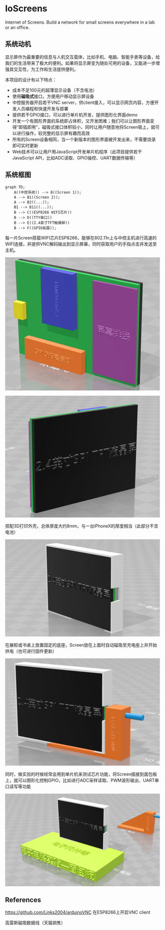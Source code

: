 # IoScreens

Internet of Screens. Build a network for small screens everywhere in a lab or an office.

## 系统动机

显示屏作为最重要的信息与人机交互载体，比如手机、电脑、智能手表等设备，给我们的生活带来了极大的便利。如果将显示屏变为随处可用的设备，又能进一步增强其交互性，为工作和生活提供便利。

本项目的设计有以下特点：

- 成本不足100元的超薄显示设备（不含电池）
- 使用**磁吸式**接口，方便用户移动显示屏设备
- 中控服务器开启若干VNC server，供client接入，可以显示网页内容，方便开发人员编程和快速开发与部署
- 提供若干GPIO接口，可以进行单片机开发，提供图形化界面demo
- 开发一个有图形界面的系统即占体积，又开发困难；我们可以让图形界面变得“即插即用”，磁吸式接口体积较小，同时让用户随意地将Screen吸上，就可以进行操作，较完整的显示屏有趣而高效
- 所有的Screen设备相同，当一个新版本的图形界面被开发出来，不需要烧录即可实时更新
- Web技术可以让用户用JavaScript开发单片机程序（此项目提供若干JavaScript API，比如ADC读取、GPIO操控、UART数据传输等）

## 系统框图

```mermaid
graph TD;
    A((中控系统)) --> B((Screen 1));
    A --> B1((Screen 2));
    A --> B2((...));
    B1 --> B11((...));
    B --> C((ESP8266 WIFI芯片))
    B --> D((TTY串口))
    B --> E((2.4英寸TFT触摸屏))
    B --> F((GPIO拓展));
```

每一片Screen搭载WIFI芯片ESP8266，能够在802.11n上与中控主机进行高速的WIFI连接，并提供VNC解码输出到显示屏幕，同时获取用户的手指点击并发送至主机。

![](imgs/chips.png)

![](imgs/screen.png)

搭配3D打印外壳，总体厚度大约8mm，与一台iPhoneX的厚度相当（此部分不含电池）

![](imgs/body.png)

在展柜或书桌上放置固定的底座，Screen放在上面时自动磁吸至充电座上并开始供电（也可进行固件更新）

![](imgs/foot1.png)

同时，做实验的时候经常会用到单片机来测试芯片功能，将Screen插接到面包板上，就可以图形化控制GPIO，比如进行ADC采样读取、PWM波形输出、UART串口读写等功能

![](imgs/foot2.png)

## References

https://github.com/Links2004/arduinoVNC 在ESP8266上开启VNC client

高雷斯磁吸数据线（天猫销售）

